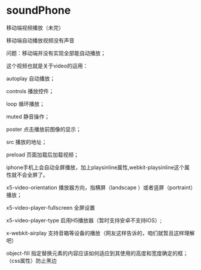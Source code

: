 # soundPhone
移动端视频播放（未完）

移动端自动播放视频没有声音

问题：移动端并没有实现全部能自动播放；

这个视频也就是关于video的运用：

autoplay 自动播放；

controls  播放控件；

loop  循环播放；

muted 静音操作；

poster  点击播放前图像的显示；

src 播放的地址；

preload  页面加载后加载视频；

iphone手机上会自动全屏播放，加上playsinline属性,webkit-playsinline这个属性就不会全屏了。

x5-video-orientation 播放器方向，指横屏（landscape ）或者竖屏（portraint）播放；

x5-video-player-fullscreen 全屏设置

x5-video-player-type  启用H5播放器（暂时支持安卓不支持IOS）;

x-webkit-airplay 支持音箱等设备的播放（网友这样告诉的，咱们就暂且这样理解吧）

object-fill 指定替换元素的内容应该如何适应到其使用的高度和宽度确定的框；（css属性）防止黑边
